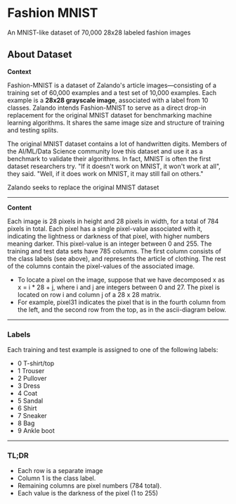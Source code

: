 # Fashion MNIST
An MNIST-like dataset of 70,000 28x28 labeled fashion images

## About Dataset
**Context**

Fashion-MNIST is a dataset of Zalando's article images—consisting of a training set of 60,000 examples and a test set of 10,000 examples. Each example is a **28x28 grayscale image**, associated with a label from 10 classes. Zalando intends Fashion-MNIST to serve as a direct drop-in replacement for the original MNIST dataset for benchmarking machine learning algorithms. It shares the same image size and structure of training and testing splits.

The original MNIST dataset contains a lot of handwritten digits. Members of the AI/ML/Data Science community love this dataset and use it as a benchmark to validate their algorithms. In fact, MNIST is often the first dataset researchers try. "If it doesn't work on MNIST, it won't work at all", they said. "Well, if it does work on MNIST, it may still fail on others."

Zalando seeks to replace the original MNIST dataset

---
**Content**

Each image is 28 pixels in height and 28 pixels in width, for a total of 784 pixels in total. Each pixel has a single pixel-value associated with it, indicating the lightness or darkness of that pixel, with higher numbers meaning darker. This pixel-value is an integer between 0 and 255. The training and test data sets have 785 columns. The first column consists of the class labels (see above), and represents the article of clothing. The rest of the columns contain the pixel-values of the associated image.

* To locate a pixel on the image, suppose that we have decomposed x as x = i * 28 + j, where i and j are integers between 0 and 27. The pixel is located on row i and column j of a 28 x 28 matrix.
* For example, pixel31 indicates the pixel that is in the fourth column from the left, and the second row from the top, as in the ascii-diagram below.
---

### Labels
Each training and test example is assigned to one of the following labels:

* 0 T-shirt/top
* 1 Trouser
* 2 Pullover
* 3 Dress
* 4 Coat
* 5 Sandal
* 6 Shirt
* 7 Sneaker
* 8 Bag
* 9 Ankle boot

---
### TL;DR

* Each row is a separate image
* Column 1 is the class label.
* Remaining columns are pixel numbers (784 total).
* Each value is the darkness of the pixel (1 to 255)
